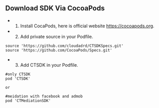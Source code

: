 ## Download SDK Via CocoaPods
* 1. Install CocaPods, here is official website https://cocoapods.org. 
* 2. Add private source in your Podfile.
```
source 'https://github.com/cloudadrd/CTSDKSpecs.git'
source 'https://github.com/CocoaPods/Specs.git'
```
* 3. Add CTSDK in your Podfile. 
```
#only CTSDK
pod 'CTSDK'

or

#meidation with facebook and admob
pod 'CTMediationSDK'
```
